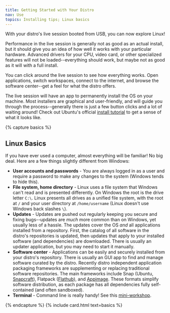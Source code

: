 ```yaml
---
title: Getting Started with Your Distro
nav: Use
topics: Installing tips; Linux basics
---
```


With your distro's live session booted from USB, you can now explore Linux!

Performance in the live session is generally not as good as an actual install, but it should give you an idea of how well it works with your particular hardware.
Advanced drivers for your CPU, video card, or other specialized features will not be loaded--everything should work, but maybe not as good as it will with a full install.

You can click around the live session to see how everything works. 
Open applications, switch workspaces, connect to the internet, and browse the software center--get a feel for what the distro offers.

The live session will have an app to permanently install the OS on your machine.
Most installers are graphical and user-friendly, and will guide you through the process--generally there is just a few button clicks and a lot of waiting around!
Check out Ubuntu's official [install tutorial](https://tutorials.ubuntu.com/tutorial/tutorial-install-ubuntu-desktop) to get a sense of what it looks like.

{% capture basics %}
## Linux Basics

If you have ever used a computer, almost everything will be familiar! 
No big deal.
Here are a few things slightly different from Windows:

- **User accounts and passwords** - You are always logged in as a user and require a password to make any changes to the system (Windows tends to hide this).
- **File system, home directory** - Linux uses a file system that Windows can't read and is presented differently. On Windows the root is the drive letter `C:\`. Linux presents all drives as a unified file system, with the root at `/` and your user directory at `/home/username` (Linux doesn't use Windows back slashes `\`).
- **Updates** - Updates are pushed out regularly keeping you secure and fixing bugs--updates are *much* more common than on Windows, yet usually less of a hassle. The updates cover the OS *and* all applications installed from a repository. First, the catalog of all software in the distro's repositories is updated, then updates that apply to your installed software (and dependencies) are downloaded. There is usually an updater application, but you may need to start it manually.
- **Software center** - Applications can be easily and securely installed from your distro's repository. There is usually an GUI app to find and manage software curated by the distro. Recently distro independent application packaging frameworks are supplementing or replacing traditional software repositories. The main frameworks include Snap (Ubuntu, [Snapcraft](https://snapcraft.io/)), Flatpack ([Flathub](https://flathub.org/)), and [Appimage](https://appimage.org/). These formats simplify software distribution, as each package has all dependencies fully self-contained (and often sandboxed).
- **Terminal** - Command line is really handy! See this [mini-workshop](https://evanwill.github.io/_drafts/notes/commandline.html).

{% endcapture %}
{% include card.html text=basics %}
